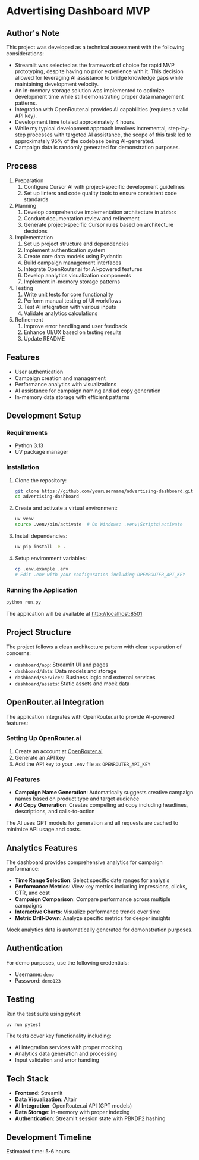 # Advertising Dashboard MVP

## Author's Note

This project was developed as a technical assessment with the following considerations:

- Streamlit was selected as the framework of choice for rapid MVP prototyping, despite having no prior experience with it. This decision allowed for leveraging AI assistance to bridge knowledge gaps while maintaining development velocity.
- An in-memory storage solution was implemented to optimize development time while still demonstrating proper data management patterns.
- Integration with OpenRouter.ai provides AI capabilities (requires a valid API key).
- Development time totaled approximately 4 hours.
- While my typical development approach involves incremental, step-by-step processes with targeted AI assistance, the scope of this task led to approximately 95% of the codebase being AI-generated.
- Campaign data is randomly generated for demonstration purposes.

## Process

1. Preparation
    1. Configure Cursor AI with project-specific development guidelines
    2. Set up linters and code quality tools to ensure consistent code standards
2. Planning
    1. Develop comprehensive implementation architecture in `aidocs`
    2. Conduct documentation review and refinement
    3. Generate project-specific Cursor rules based on architecture decisions
3. Implementation
    1. Set up project structure and dependencies
    2. Implement authentication system
    3. Create core data models using Pydantic
    4. Build campaign management interfaces
    5. Integrate OpenRouter.ai for AI-powered features
    6. Develop analytics visualization components
    7. Implement in-memory storage patterns
4. Testing
    1. Write unit tests for core functionality
    2. Perform manual testing of UI workflows
    3. Test AI integration with various inputs
    4. Validate analytics calculations
5. Refinement
    1. Improve error handling and user feedback
    2. Enhance UI/UX based on testing results
    3. Update README

## Features

- User authentication
- Campaign creation and management
- Performance analytics with visualizations
- AI assistance for campaign naming and ad copy generation
- In-memory data storage with efficient patterns

## Development Setup

### Requirements

- Python 3.13
- UV package manager

### Installation

1. Clone the repository:

   ```bash
   git clone https://github.com/yourusername/advertising-dashboard.git
   cd advertising-dashboard
   ```

2. Create and activate a virtual environment:

   ```bash
   uv venv
   source .venv/bin/activate  # On Windows: .venv\Scripts\activate
   ```

3. Install dependencies:

   ```bash
   uv pip install -e .
   ```

4. Setup environment variables:

   ```bash
   cp .env.example .env
   # Edit .env with your configuration including OPENROUTER_API_KEY
   ```

### Running the Application

```bash
python run.py
```

The application will be available at <http://localhost:8501>

## Project Structure

The project follows a clean architecture pattern with clear separation of concerns:

- `dashboard/app`: Streamlit UI and pages
- `dashboard/data`: Data models and storage
- `dashboard/services`: Business logic and external services
- `dashboard/assets`: Static assets and mock data

## OpenRouter.ai Integration

The application integrates with OpenRouter.ai to provide AI-powered features:

### Setting Up OpenRouter.ai

1. Create an account at [OpenRouter.ai](https://openrouter.ai/)
2. Generate an API key
3. Add the API key to your `.env` file as `OPENROUTER_API_KEY`

### AI Features

- **Campaign Name Generation**: Automatically suggests creative campaign names based on product type and target audience
- **Ad Copy Generation**: Creates compelling ad copy including headlines, descriptions, and calls-to-action

The AI uses GPT models for generation and all requests are cached to minimize API usage and costs.

## Analytics Features

The dashboard provides comprehensive analytics for campaign performance:

- **Time Range Selection**: Select specific date ranges for analysis
- **Performance Metrics**: View key metrics including impressions, clicks, CTR, and cost
- **Campaign Comparison**: Compare performance across multiple campaigns
- **Interactive Charts**: Visualize performance trends over time
- **Metric Drill-Down**: Analyze specific metrics for deeper insights

Mock analytics data is automatically generated for demonstration purposes.

## Authentication

For demo purposes, use the following credentials:

- Username: `demo`
- Password: `demo123`

## Testing

Run the test suite using pytest:

```bash
uv run pytest
```

The tests cover key functionality including:

- AI integration services with proper mocking
- Analytics data generation and processing
- Input validation and error handling

## Tech Stack

- **Frontend**: Streamlit
- **Data Visualization**: Altair
- **AI Integration**: OpenRouter.ai API (GPT models)
- **Data Storage**: In-memory with proper indexing
- **Authentication**: Streamlit session state with PBKDF2 hashing

## Development Timeline

Estimated time: 5-6 hours
